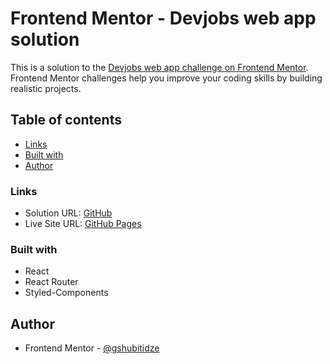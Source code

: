 # Frontend Mentor - Devjobs web app solution

This is a solution to the [Devjobs web app challenge on Frontend Mentor](https://www.frontendmentor.io/challenges/devjobs-web-app-HuvC_LP4l). Frontend Mentor challenges help you improve your coding skills by building realistic projects.

## Table of contents

- [Links](#links)
- [Built with](#built-with)
- [Author](#author)

### Links

- Solution URL: [GitHub](https://github.com/gigishubitidze/fm-dev-jobs.git)
- Live Site URL: [GitHub Pages](https://gigishubitidze.github.io/fm-dev-jobs/)

### Built with

- React
- React Router
- Styled-Components

## Author

- Frontend Mentor - [@gshubitidze](https://www.frontendmentor.io/profile/gshubitidze)
